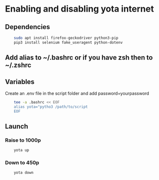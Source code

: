 # Enabling and disabling yota internet

## Dependencies

```bash
    sudo apt install firefox-geckodriver python3-pip
    pip3 install selenium fake_useragent python-dotenv
```

## Add alias to ~/.bashrc or if you have zsh then to ~/.zshrc

## Variables

Create an .env file in the script folder and add password=yourpassword

```bash
    tee -a .bashrc << EOF
    alias yota="pytho3 /path/to/script
    EOF
```

## Launch

### Raise to 1000р

```bash
    yota up
```

### Down to 450р

```bash
    yota down
```
